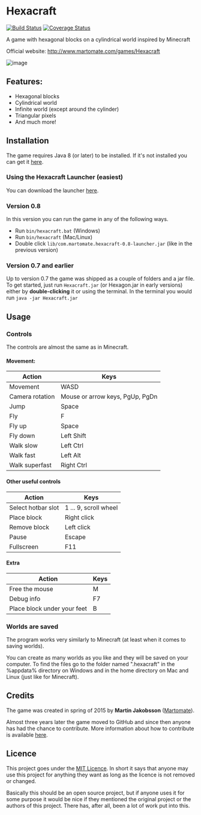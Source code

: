 # Hexacraft
[![Build Status](https://travis-ci.org/Martomate/Hexacraft.svg?branch=master)](https://travis-ci.org/Martomate/Hexacraft)
[![Coverage Status](https://coveralls.io/repos/github/Martomate/Hexacraft/badge.svg?branch=master)](https://coveralls.io/github/Martomate/Hexacraft?branch=master)

A game with hexagonal blocks on a cylindrical world inspired by Minecraft

Official website: http://www.martomate.com/games/Hexacraft

![image](https://www.martomate.com/games/Hexacraft/hexacraft_in_game_0.9.png)

## Features:

- Hexagonal blocks
- Cylindrical world
- Infinite world (except around the cylinder)
- Triangular pixels
- And much more!

## Installation

The game requires Java 8 (or later) to be installed. If it's not installed you can get it [here](https://java.com).

### Using the Hexacraft Launcher (easiest)

You can download the launcher [here](https://github.com/Martomate/Hexacraft/releases/tag/launcher-1.1).

### Version 0.8
In this version you can run the game in any of the following ways.
- Run `bin/hexacraft.bat` (Windows)
- Run `bin/hexacraft` (Mac/Linux)
- Double click `lib/com.martomate.hexacraft-0.8-launcher.jar` (like in the previous version)

### Version 0.7 and earlier
Up to version 0.7 the game was shipped as a couple of folders and a jar file.
To get started, just run `Hexacraft.jar` (or Hexagon.jar in early versions) either by **double-clicking** it or using the terminal.
In the terminal you would run `java -jar Hexacraft.jar`

## Usage

### Controls
The controls are almost the same as in Minecraft.

#### Movement:
Action          | Keys
--------------- | -------------------------------
Movement        | WASD
Camera rotation | Mouse or arrow keys, PgUp, PgDn
Jump            | Space
Fly             | F
Fly up          | Space
Fly down        | Left Shift
Walk slow       | Left Ctrl
Walk fast       | Left Alt
Walk superfast  | Right Ctrl

#### Other useful controls
Action             | Keys
------------------ | ---------------------
Select hotbar slot | 1 ... 9, scroll wheel
Place block        | Right click
Remove block       | Left click
Pause              | Escape
Fullscreen         | F11

#### Extra
Action                      | Keys
--------------------------- | ---------------------
Free the mouse              | M
Debug info                  | F7
Place block under your feet | B

### Worlds are saved
The program works very similarly to Minecraft (at least when it comes to saving worlds).

You can create as many worlds as you like and they will be saved on your computer. To find the files go to the folder named ".hexacraft" in the %appdata% directory on Windows and in the home directory on Mac and Linux (just like for Minecraft).

## Credits

The game was created in spring of 2015 by **Martin Jakobsson** ([Martomate](https://github.com/Martomate)).

Almost three years later the game moved to GitHub and since then anyone has had the chance to contribute. More information about how to contribute is available [here](CONTRIBUTING.md).

## Licence

This project goes under the [MIT Licence](LICENSE). In short it says that anyone may use this project for anything they want as long as the licence is not removed or changed.

Basically this should be an open source project, but if anyone uses it for some purpose it would be nice if they mentioned the original project or the authors of this project. There has, after all, been a lot of work put into this.
